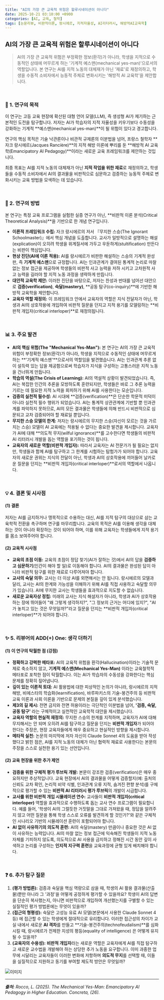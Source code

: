 ```yaml
---
title: "AI의 가장 큰 교육적 위험은 할루시네이션이 아니다"
date: 2025-10-21 03:10:00 +0900
categories: [AI, 교육, 철학]
tags: [논문리뷰, 비판적이론, 랑시에르, 지적자율성, AI리터러시, 해방적AI교육학]
---
```


## AI의 가장 큰 교육적 위험은 할루시네이션이 아니다

> AI의 가장 큰 교육적 위험은 부정확한 정보(환각)가 아니라, 학생을 지적으로 수동적인 상태에 머무르게 하는 '기계적 예스맨(mechanical yes-man)'으로서의 역할입니다. 본 연구는 AI를 지적 노동의 대체재가 아닌 '재료'로 재정의하고, 학생을 수동적 소비자에서 능동적 주체로 변화시키는 '해방적 AI 교육학'을 제안합니다.

<br>

### 🎯 1. 연구의 목적

이 연구는 고등 교육 현장에 확산된 대형 언어 모델(LLM), 즉 생성형 AI가 제기하는 근본적인 도전을 탐구합니다. 저자는 AI가 학습자의 지적 자율성을 키우기보다 수동성을 강화하는 기계적 **예스맨(mechanical yes-man)**이 될 위험이 있다고 경고합니다.

연구의 핵심 목적은 기술 낙관론이나 비관적 규제론의 이분법을 넘어, 프랑스 철학자 **자크 랑시에르(Jacques Rancière)**의 지적 해방 이론에 뿌리를 둔 **해방적 AI 교육학(Emancipatory AI Pedagogy)**이라는 새로운 교육 프레임워크를 제안하는 것입니다.

최종 목표는 AI를 지적 노동의 대체재가 아닌 **지적 작업을 위한 재료**로 재정의하고, 학생들을 수동적 소비자에서 AI의 결과물을 비판적으로 심문하고 검증하는 능동적 주체로 변화시키는 교육 방법을 모색하는 데 있습니다.

<br>

### 🔬 2. 연구의 방법

본 연구는 특정 교육 프로그램을 실험한 실증 연구가 아닌, **비판적 이론 분석(Critical Theoretical Analysis)**을 기반으로 한 개념 연구입니다.

* **이론적 프레임워크 수립:** 자크 랑시에르의 저서 『무지한 스승(The Ignorant Schoolmaster)』에서 핵심 개념을 도출합니다. 교사가 일방적으로 설명하는 해설(explication)이 오히려 학생을 위계질서에 가두고 우둔하게(stultification) 만든다는 비판이 핵심입니다.
* **현상 진단(AI에 이론 적용):** AI를 랑시에르가 비판한 해설하는 스승의 기계적 완성판, 즉 **기계적 예스맨**으로 규정합니다. AI는 인과관계가 결여된 통계적 논리로 마찰 없는 정보 접근을 제공하며 학생들의 비판적 사고 능력을 저하 시키고 고차원적 사고 능력을 길러야 할 지적 노동 과정을 생략하게 만듭니다.
* **대안적 교육학 제안:** 이러한 진단을 바탕으로, 저자는 찬성과 반대를 넘어선 대안으로 **검증(verification)**, **숙달(mastery)**, **공동 탐구(co-inquiry)**에 기반한 해방적 교육학을 제안합니다.
* **교육자 역할 재정의:** 이 프레임워크 안에서 교육자의 역할은 지식 전달자가 아닌, 학생과 AI의 상호작용에 개입하여 비판적 질문을 던지고 지적 용기를 모델링하는 **비판적 개입자(critical interloper)**로 재정의됩니다.

<br>

### 📊 3. 주요 발견

* **AI의 핵심 위험(The "Mechanical Yes-Man"):** 본 연구는 AI의 가장 큰 교육적 위험이 부정확한 정보(환각)가 아니라, 학생을 지적으로 수동적인 상태에 머무르게 하는 **'기계적 예스맨'**으로서의 역할임을 발견했습니다. AI는 인과관계 추론 없이 설득력 있는 답을 제공함으로써 학습자가 지식을 구성하는 고통스러운 지적 노동을 건너뛰게 만듭니다.
* **학습의 역설(The Crisis of Learning):** AI의 역설적 상황이 발견되었습니다. 즉, AI는 복잡한 인간의 추론을 모방하도록 훈련되지만, 학생들은 바로 그 추론 능력을 기르는 데 필요한 지적 노력을 회피하기 위해 AI를 사용한다는 모순입니다.
* **검증의 실천적 필수성:** AI 시대에 **검증(verification)**은 단순한 학문적 미덕이 아니라 실천적 필수 행위가 되었습니다. AI는 통계적 상관관계에 기반할 뿐 인과관계를 파악하지 못하므로, AI의 모든 결과물은 학생들에 의해 반드시 비판적으로 심문되고 교차 검증되어야 할 재료일 뿐입니다.
* **무지한 스승 모델의 한계:** 저자는 랑시에르의 무지한 스승(자신이 모르는 것을 가르치는 스승) 모델이 AI 교육에는 적용될 수 없다는 중요한 발견을 제시합니다. 교육자가 AI에 대해 **의도적 무지(wilful ignorance)**를 고수한다면 학생들의 비판적 AI 리터러시 개발을 돕는 역할을 포기하는 것이 됩니다.
* **교육자의 새로운 역할(비판적 개입자):** 따라서 교육자는 AI 전문가가 될 필요는 없지만, 학생들과 함께 AI를 탐구하고 그 한계를 시험하는 탐험가가 되어야 합니다. 교육자의 새로운 권위는 지식의 전달이 아닌, 학생과 AI의 상호작용에 끼어들어 날카로운 질문을 던지는 **비판적 개입자(critical interloper)**로서의 역할에서 나옵니다.

<br>

### 💡 4. 결론 및 시사점

#### (1) 결론
저자는 AI를 금지하거나 맹목적으로 수용하는 대신, AI를 지적 탐구의 대상으로 삼는 교육학적 전환을 촉구하며 연구를 마무리합니다. 교육의 목적은 AI를 이용해 생각을 대체하는 것이 아니라 확장하는 것이 되어야 하며, 이를 위해 교육자는 학생들에게 지적 용기를 몸소 보여주어야 합니다.

#### (2) 교육적 시사점
* **교육의 초점 이동:** 교육의 초점이 정답 찾기(AI가 잘하는 것)에서 AI의 답을 **검증하고 심문하기**(인간이 해야 할 일)로 이동해야 합니다. AI의 결과물은 완성된 답이 아니라 비판적 탐구를 위한 재료로 다루어져야 합니다.
* **교사의 숙달 의무:** 교사는 더 이상 AI를 외면해서는 안 됩니다. 랑시에르의 모델과 달리, 교사는 AI의 한계와 가능성을 이해하기 위해 AI를 직접 사용하고 숙달할 의무가 있습니다. AI에 무지한 교사는 학생들을 효과적으로 지도할 수 없습니다.
* **새로운 교육자상 정립:** 미래의 교사는 지식 해설자가 아니라, 학생과 AI가 상호작용하는 장에 뛰어들어 "왜 그렇게 생각하지?", "그 정보의 근거는 어디에 있지?", "AI가 놓치고 있는 것은 무엇일까?"라고 질문을 던지는 **비판적 개입자(critical interloper)**가 되어야 합니다.

<br>

### ✨ 5. 리뷰어의 ADD(+) One: 생각 더하기

#### (1) 이 연구의 탁월한 점 (강점)
* **정확하고 강력한 메타포:** AI의 교육적 위험을 환각(Hallucination)이라는 기술적 문제로 축소하지 않고, **기계적 예스맨(Mechanical Yes-Man)** 이라는 교육철학적 메타포로 포착한 점이 탁월합니다. 이는 AI가 학습자의 수동성을 강화한다는 핵심 문제를 정확히 짚어냅니다.
* **깊이 있는 이론적 토대:** AI 활용법에 대한 피상적인 논의가 아니라, 랑시에르의 지적 해방, 비에스타의 학습화(learnification), 바루파키스의 기술-봉건주의 등 비판적 교육 이론과 사회 이론을 기반으로 문제의 본질을 깊이 있게 분석했습니다.
* **제3의 길 제시:** 전면 금지와 전면 허용이라는 극단적인 이분법을 넘어, **'검증, 숙달, 공동 탐구'** 라는 구체적이고 실천적인 교육학적 대안을 제시했습니다.
* **교육자 역할의 현실적 재정의:** 무지한 스승의 한계를 지적하며, 교육자가 AI에 대해 무지해서는 안 되며 오히려 AI를 탐구하고 질문을 던지는 **비판적 개입자**가 되어야 한다는 주장은, 현장 교육자들에게 매우 중요하고 현실적인 방향을 제시합니다.
* **메타적 실천:** 논문의 마지막에 저자 자신이 Claude Sonnet 4의 도움을 받아 작성했다고 밝힌 점은, AI를 지적 노동의 대체가 아닌 협력적 재료로 사용한다는 본문의 주장을 스스로 실천한 용기 있는 선언입니다.

#### (2) 교육 현장을 위한 추가 제언
* **검증을 위한 구체적 평가 루브릭 개발:** 본문이 강조한 검증(verification)은 매우 중요하지만 추상적입니다. 교육 현장에서 AI의 결과물을 어떻게 검증할지(예: 출처의 신뢰도 교차 확인, 논리적 비약 식별, 인과관계 오류 지적, 숨겨진 편향 분석)를 구체적으로 평가할 수 있는 **비판적 AI 리터러시 평가 루브릭**의 개발이 시급합니다.
* **교사를 위한 비판적 개입 시뮬레이션 연수:** 교사들이 **비판적 개입자(critical interloper)** 역할을 효과적으로 수행하도록 돕는 교사 연수 프로그램이 필요합니다. 예를 들어, '학생이 AI의 그럴듯한 거짓말을 그대로 가져왔을 때, 정답을 알려주지 않고 어떤 질문을 통해 학생 스스로 오류를 발견하게 할 것인가?'와 같은 구체적인 시나리오 기반의 시뮬레이션 훈련이 포함되어야 합니다.
* **AI 없이 사유하기의 의도적 훈련:** AI의 숙달(mastery) 만큼이나 중요한 것은 AI 없이 사유하는 능력입니다. AI의 마찰 없는 정보 접근에 익숙해진 학생들이 지적 노동 자체를 기피하지 않도록, 의도적으로 AI 사용을 금지하고 정해진 시간 동안 깊이 사색하고 논리를 구성하는 **인지적 지구력 훈련**을 교육과정에 균형 있게 배치해야 합니다.

<br>

### ❓ 6. 추가 탐구 질문

1.  **(평가 방법론):** 검증과 숙달을 핵심 역량으로 삼을 때, 학생의 AI 활용 결과물(산출물)뿐만 아니라 그 '과정'을 어떻게 공정하게 평가할 수 있을까요? 학생이 AI의 답변을 단순히 복사했는지, 아니면 비판적으로 개입하여 개선했는지를 구별할 수 있는 실질적인 평가 방법론에는 무엇이 있을까?
2.  **(접근의 형평성):** 숙달은 고성능 유료 AI 모델(본문에서 사용한 Claude Sonnet 4 등) 에 접근할 수 있는 학생에게 절대적으로 유리합니다. 이러한 접근성의 차이가 교실 내에서 새로운 **AI 격차**를 만들고 **기술-봉건주의(technofeudalism)**를 심화시킬 때, 랑시에르가 전제한 지성의 평등(equality of intelligence) 은 어떻게 유지될 수 있을까?
3.  **(교육자의 수용성):** **비판적 개입자**라는 새로운 역할은 교육자에게 AI를 직접 탐구하고 새로운 교수법을 개발해야 하는 상당한 추가 노동을 요구합니다. 이미 과중한 업무에 시달리는 교육자들이 이러한 변화에 저항하며 **의도적 무지**를 선택할 때, 이들을 실질적으로 지원하고 동기를 부여할 제도적 방안은 무엇일까?

![이미지](/assets/Emancipatory-AI-Pedagogy.png)

---

_**출처:** Rocco, L. (2025). The Mechanical Yes-Man: Emancipatory AI Pedagogy in Higher Education. Concreta, (26)._
